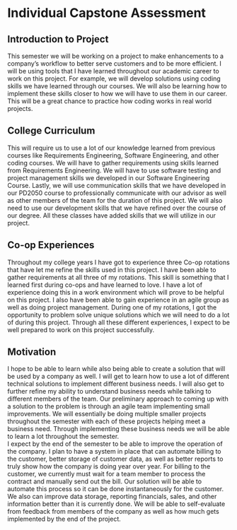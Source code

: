 # Individual Capstone Assessment
## Introduction to Project
This semester we will be working on a project to make enhancements to a company’s workflow to better serve customers and to be more efficient. I will be using tools that I have learned throughout our academic career to work on this project. For example, we will develop solutions using coding skills we have learned through our courses. We will also be learning how to implement these skills closer to how we will have to use them in our career. This will be a great chance to practice how coding works in real world projects. 
## College Curriculum
This will require us to use a lot of our knowledge learned from previous courses like Requirements Engineering, Software Engineering, and other coding courses. We will have to gather requirements using skills learned from Requirements Engineering. We will have to use software testing and project management skills we developed in our Software Engineering Course. Lastly, we will use communication skills that we have developed in our PD2050 course to professionally communicate with our advisor as well as other members of the team for the duration of this project. We will also need to use our development skills that we have refined over the course of our degree. All these classes have added skills that we will utilize in our project.
## Co-op Experiences
Throughout my college years I have got to experience three Co-op rotations that have let me refine the skills used in this project. I have been able to gather requirements at all three of my rotations. This skill is something that I learned first during co-ops and have learned to love. I have a lot of experience doing this in a work environment which will prove to be helpful on this project. I also have been able to gain experience in an agile group as well as doing project management. During one of my rotations, I got the opportunity to problem solve unique solutions which we will need to do a lot of during this project. Through all these different experiences, I expect to be well prepared to work on this project successfully. 
## Motivation
I hope to be able to learn while also being able to create a solution that will be used by a company as well. I will get to learn how to use a lot of different technical solutions to implement different business needs. I will also get to further refine my ability to understand business needs while talking to different members of the team. Our preliminary approach to coming up with a solution to the problem is through an agile team implementing small improvements. We will essentially be doing multiple smaller projects throughout the semester with each of these projects helping meet a business need. Through implementing these business needs we will be able to learn a lot throughout the semester.  
I expect by the end of the semester to be able to improve the operation of the company. I plan to have a system in place that can automate billing to the customer, better storage of customer data, as well as better reports to truly show how the company is doing year over year. For billing to the customer, we currently must wait for a team member to process the contract and manually send out the bill. Our solution will be able to automate this process so it can be done instantaneously for the customer. We also can improve data storage, reporting financials, sales, and other information better than it is currently done. We will be able to self-evaluate from feedback from members of the company as well as how much gets implemented by the end of the project. 